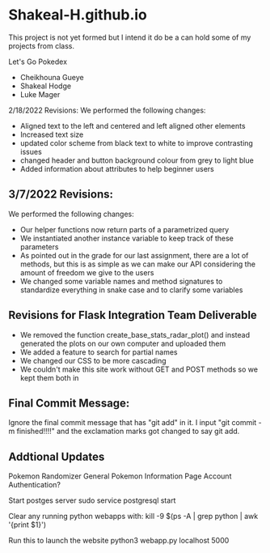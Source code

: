 # Shakeal-H.github.io

This project is not yet formed but I intend it do be a can hold some of my projects from class.

Let's Go Pokedex
* Cheikhouna Gueye
* Shakeal Hodge
* Luke Mager

2/18/2022 Revisions:
We performed the following changes:

- Aligned text to the left and centered and left aligned other elements
- Increased text size
- updated color scheme from black text to white to improve contrasting issues
- changed header and button background colour from grey to light blue
- Added information about attributes to help beginner users


## 3/7/2022 Revisions:
We performed the following changes:

- Our helper functions now return parts of a parametrized query
- We instantiated another instance variable to keep track of these parameters
- As pointed out in the grade for our last assignment, there are a lot of methods, but this is as simple as we can make our API considering the amount of freedom we give to the users
- We changed some variable names and method signatures to standardize everything in snake case and to clarify some variables

## Revisions for Flask Integration Team Deliverable
- We removed the function create_base_stats_radar_plot() and instead generated the plots on our own computer and uploaded them
- We added a feature to search for partial names
- We changed our CSS to be more cascading
- We couldn't make this site work without GET and POST methods so we kept them both in

## Final Commit Message:
Ignore the final commit message that has "git add" in it. I input "git commit -m finished!!!!" and the exclamation marks got changed to say git add.

## Addtional Updates

Pokemon Randomizer
General Pokemon Information Page 
Account Authentication?

Start postges server
sudo service postgresql start

Clear any running python webapps with:
kill -9 $(ps -A | grep python | awk '{print $1}')
    
Run this to launch the website
python3 webapp.py localhost 5000
